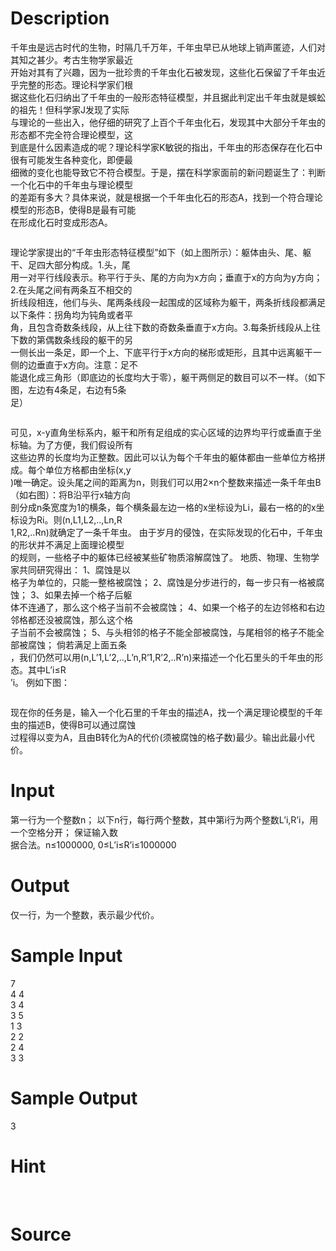 
# Description

<div class="content"><div>千年虫是远古时代的生物，时隔几千万年，千年虫早已从地球上销声匿迹，人们对其知之甚少。考古生物学家最近</div>
<div>开始对其有了兴趣，因为一批珍贵的千年虫化石被发现，这些化石保留了千年虫近乎完整的形态。理论科学家们根</div>
<div>据这些化石归纳出了千年虫的一般形态特征模型，并且据此判定出千年虫就是蜈蚣的祖先！但科学家J发现了实际</div>
<div>与理论的一些出入，他仔细的研究了上百个千年虫化石，发现其中大部分千年虫的形态都不完全符合理论模型，这</div>
<div>到底是什么因素造成的呢？理论科学家K敏锐的指出，千年虫的形态保存在化石中很有可能发生各种变化，即便最</div>
<div>细微的变化也能导致它不符合模型。于是，摆在科学家面前的新问题诞生了：判断一个化石中的千年虫与理论模型</div>
<div>的差距有多大？具体来说，就是根据一个千年虫化石的形态A，找到一个符合理论模型的形态B，使得B是最有可能</div>
<div>在形成化石时变成形态A。</div>
<p><img border="0" src="/source/bzoj/1496/img/aHR0cHM6Ly9seWRzeS5jb20vSnVkZ2VPbmxpbmUvaW1hZ2VzLzE0OTZfMS5qcGc=.jpg" alt=""/></p>
<div>理论学家提出的“千年虫形态特征模型”如下（如上图所示）：躯体由头、尾、躯干、足四大部分构成。1.头，尾</div>
<div>用一对平行线段表示。称平行于头、尾的方向为x方向；垂直于x的方向为y方向；2.在头尾之间有两条互不相交的</div>
<div>折线段相连，他们与头、尾两条线段一起围成的区域称为躯干，两条折线段都满足以下条件：拐角均为钝角或者平</div>
<div>角，且包含奇数条线段，从上往下数的奇数条垂直于x方向。3.每条折线段从上往下数的第偶数条线段的躯干的另</div>
<div>一侧长出一条足，即一个上、下底平行于x方向的梯形或矩形，且其中远离躯干一侧的边垂直于x方向。注意：足不</div>
<div>能退化成三角形（即底边的长度均大于零），躯干两侧足的数目可以不一样。（如下图，左边有4条足，右边有5条</div>
<div>足）</div>
<p><img border="0" src="/source/bzoj/1496/img/aHR0cHM6Ly9seWRzeS5jb20vSnVkZ2VPbmxpbmUvaW1hZ2VzLzE0OTZfMi5qcGc=.jpg" alt=""/></p>
<div>可见，x-y直角坐标系内，躯干和所有足组成的实心区域的边界均平行或垂直于坐标轴。为了方便，我们假设所有</div>
<div>这些边界的长度均为正整数。因此可以认为每个千年虫的躯体都由一些单位方格拼成。每个单位方格都由坐标(x,y</div>
<div>)唯一确定。设头尾之间的距离为n，则我们可以用2×n个整数来描述一条千年虫B（如右图）：将B沿平行x轴方向</div>
<div>剖分成n条宽度为1的横条，每个横条最左边一格的x坐标设为Li，最右一格的的x坐标设为Ri。则(n,L1,L2,..,Ln,R</div>
<div>1,R2,..Rn)就确定了一条千年虫。 由于岁月的侵蚀，在实际发现的化石中，千年虫的形状并不满足上面理论模型</div>
<div>的规则，一些格子中的躯体已经被某些矿物质溶解腐蚀了。 地质、物理、生物学家共同研究得出： 1、腐蚀是以</div>
<div>格子为单位的，只能一整格被腐蚀； 2、腐蚀是分步进行的，每一步只有一格被腐蚀； 3、如果去掉一个格子后躯</div>
<div>体不连通了，那么这个格子当前不会被腐蚀； 4、如果一个格子的左边邻格和右边邻格都还没被腐蚀，那么这个格</div>
<div>子当前不会被腐蚀； 5、与头相邻的格子不能全部被腐蚀，与尾相邻的格子不能全部被腐蚀； 倘若满足上面五条</div>
<div>，我们仍然可以用(n,L’1,L’2,..,L’n,R’1,R’2,..R’n)来描述一个化石里头的千年虫的形态。其中L’i≤R</div>
<div>’i。 例如下图：</div>
<p><img border="0" src="/source/bzoj/1496/img/aHR0cHM6Ly9seWRzeS5jb20vSnVkZ2VPbmxpbmUvaW1hZ2VzLzE0OTZfMy5qcGc=.jpg" alt=""/></p>
<div>现在你的任务是，输入一个化石里的千年虫的描述A，找一个满足理论模型的千年虫的描述B，使得B可以通过腐蚀</div>
<div>过程得以变为A，且由B转化为A的代价(须被腐蚀的格子数)最少。输出此最小代价。</div></div>

# Input

<div class="content"><div>
<div>第一行为一个整数n； 以下n行，每行两个整数，其中第i行为两个整数L’i,R’i，用一个空格分开； 保证输入数</div>
<div>据合法。n≤1000000, 0≤L’i≤R’i≤1000000</div>
</div></div>

# Output

<div class="content"><p>仅一行，为一个整数，表示最少代价。</p></div>

# Sample Input

<div class="content"><span class="sampledata">7<br/>
4 4<br/>
3 4<br/>
3 5<br/>
1 3<br/>
2 2<br/>
2 4<br/>
3 3</span></div>

# Sample Output

<div class="content"><span class="sampledata">3</span></div>

# Hint

<div class="content"><p></p><p><img border="0" src="/source/bzoj/1496/img/aHR0cHM6Ly9seWRzeS5jb20vSnVkZ2VPbmxpbmUvaW1hZ2VzLzE0OTZfNC5qcGc=.jpg" alt=""/> </p><p></p></div>

# Source

<div class="content"><p><a href="problemset.php?search="></a></p></div>

